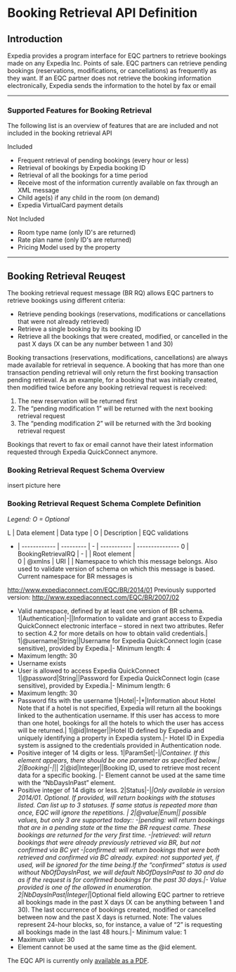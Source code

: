 # Booking Retrieval API Definition

## Introduction

Expedia provides a program interface for EQC partners to retrieve bookings made on any Expedia Inc. Points of sale. EQC partners can retrieve pending bookings (reservations, modifications, or cancellations) as frequently as they want.
If an EQC partner does not retrieve the booking information electronically, Expedia sends the information to the hotel by fax or email


---
### Supported Features for Booking Retrieval

The following list is an overview of features that are are included and not included in the booking retrieval API

Included
* Frequent retrieval of pending bookings (every hour or less)
* Retrieval of bookings by Expedia booking ID
* Retrieval of all the bookings for a time period
* Receive most of the information currently available on fax through an XML message 
* Child age(s) if any child in the room (on demand)
* Expedia VirtualCard payment details

Not Included
* Room type name (only ID's are returned)
* Rate plan name (only ID's are returned)
* Pricing Model used by the property

---

## Booking Retrieval Reuqest

The booking retrieval request message (BR RQ) allows EQC partners to retrieve bookings using different criteria:
* Retrieve pending bookings (reservations, modifications or cancellations that were not already retrieved)
* Retrieve a single booking by its booking ID
* Retrieve all the bookings that were created, modified, or cancelled in the past X days (X can be any number between 1 and 30)

Booking transactions (reservations, modifications, cancellations) are always made available for retrieval in sequence. A booking that has more than one transaction pending retrieval will only return the first booking transaction pending retrieval. As an example, for a booking that was initially created, then modified twice before any booking retrieval request is received:
1. The new reservation will be returned first
2. The “pending modification 1” will be returned with the next booking retrieval request
3. The “pending modification 2” will be returned with the 3rd booking retrieval request

Bookings that revert to fax or email cannot have their latest information requested through Expedia QuickConnect anymore.

### Booking Retrieval Request Schema Overview

insert picture here

### Booking Retrieval Request Schema Complete Definition
_Legend: O = Optional_

L | Data element | Data type | O | Description | EQC validations
- | ------------ | --------- | - | ----------- | ---------------
0 | BookingRetrievalRQ | - | | Root element |  
0 | @xmlns | URI |   | Namespace to which this message belongs. Also used to validate version of schema on which this message is based. Current namespace for BR messages is 

http://www.expediaconnect.com/EQC/BR/2014/01 
Previously supported version:
http://www.expediaconnect.com/EQC/BR/2007/02
- Valid namespace, defined by at least one version of BR schema.
1|Authentication|-||Information to validate and grant access to Expedia QuickConnect electronic interface – stored in next two attributes. 
Refer to section 4.2 for more details on how to obtain valid credentials.|
1|@username|String||Username for Expedia QuickConnect login (case sensitive), provided by Expedia.|- Minimum length: 4
- Maximum length: 30
- Username exists 
- User is allowed to access Expedia QuickConnect
1|@password|String||Password for Expedia QuickConnect login (case sensitive), provided by Expedia.|- Minimum length: 6
- Maximum length: 30
- Password fits with the username
1|Hotel|-|*|Information about Hotel
Note that if a hotel is not specified, Expedia will return all the bookings linked to the authentication username.
If this user has access to more than one hotel, bookings for all the hotels to which the user has access will be returned.|
1|@id|Integer||Hotel ID defined by Expedia and uniquely identifying a property in Expedia system.|- Hotel ID in Expedia system is assigned to the credentials provided in Authentication node. 
- Positive integer of 14 digits or less.
1|ParamSet|-|*|Container. If this element appears, there should be one parameter as specified below.|
2|Booking|-|*||
2|@id|Integer||Booking ID, used to retrieve most recent data for a specific booking. 
|- Element cannot be used at the same time with the “NbDaysInPast” element. 
- Positive integer of 14 digits or less.
2|Status|-|*|Only available in version 2014/01.
Optional. If provided, will return bookings with the statuses listed. Can list up to 3 statuses. If same status is repeated more than once, EQC will ignore the repetitions. |
2|@value|Enum|| possible values, but only 3 are supported today::
-|pending: will return bookings that are in a pending state at the time the BR request came. These bookings are returned for the very first time.
-|retrieved: will return bookings that were already previously retrieved via BR, but not confirmed via BC yet
-|confirmed: will return bookings that were both retrieved and confirmed via BC already.
expired: not supported yet, if used, will be ignored for the time being.If the “confirmed” status is used without NbOfDaysInPast, we will default NbOfDaysInPast to 30 and do as if the request is for confirmed bookings for the past 30 days.|- Value provided is one of the  allowed in enumeration.
2|NbDaysInPast|Integer|*|Optional field allowing EQC partner to retrieve all bookings made in the past X days (X can be anything between 1 and 30).
The last occurrence of bookings created, modified or cancelled between now and the past X days is returned. 
Note: The values represent 24-hour blocks, so, for instance, a value of “2” is requesting all bookings made in the last 48 hours.|- Minimum value: 1
- Maximum value: 30
- Element cannot be used at the same time as the @id element.






The EQC API is currently only [available as a PDF](http://developer.expediapartnercentral.com/files/EQC_Public_API_v1.6.1.pdf).
